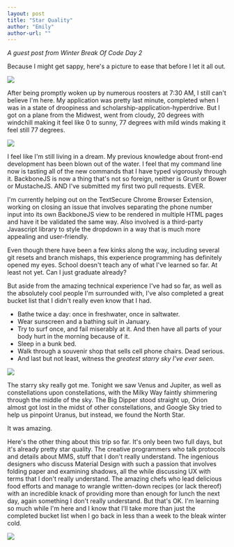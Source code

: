 ```yaml
---
layout: post
title: "Star Quality"
author: "Emily"
author-url: ""
---
```


*A guest post from Winter Break Of Code Day 2*

Because I might get sappy, here's a picture to ease that before I let it all out. 

<img src="/blog/images/wboc-hanaleitown.jpg" class="nice"/>

After being promptly woken up by numerous roosters at 7:30 AM, I still can't believe I'm here. My application
was pretty last minute, completed when I was in a state of droopiness and scholarship-application-hyperdrive.
But I got on a plane from the Midwest, went from cloudy, 20 degrees with windchill making it feel like 0 to
sunny, 77 degrees with mild winds making it feel still 77 degrees. 

<!--more-->

<img src="/blog/images/wboc-rooster.jpg" class="nice" />

I feel like I'm still living in a dream. My previous knowledge about front-end development has been blown out
of the water. I feel that my command line now is tasting all of the new commands that I have typed vigorously
through it. BackboneJS is now a thing that's not so foreign, neither is Grunt or Bower or MustacheJS. AND I've
submitted my first two pull requests. EVER.

I'm currently helping out on the TextSecure Chrome Browser Extension, working on closing an issue that involves
separating the phone number input into its own BackboneJS view to be rendered in multiple HTML pages and have it
be validated the same way. Also involved is a third-party Javascript library to style the dropdown in a way that
is much more appealing and user-friendly. 

Even though there have been a few kinks along the way, including several git resets and branch mishaps, this
experience programming has definitely opened my eyes. School doesn't teach any of what I've learned so far.
At least not yet. Can I just graduate already?

But aside from the amazing technical experience I've had so far, as well as the absolutely cool people I'm
surrounded with, I've also completed a great bucket list that I didn't really even know that I had. 

* Bathe twice a day: once in freshwater, once in saltwater.
* Wear sunscreen and a bathing suit in January.
* Try to surf once, and fail miserably at it. And then have all parts of your body hurt in the morning because of it.
* Sleep in a bunk bed.
* Walk through a souvenir shop that sells cell phone chairs. Dead serious. 
* And last but not least, witness the *greatest starry sky I've ever seen*.

<img src="/blog/images/wboc-yoga.jpg" class="nice"/>

The starry sky really got me. Tonight we saw Venus and Jupiter, as well as constellations upon constellations, with
the Milky Way faintly shimmering through the middle of the sky. The Big Dipper stood straight up, Orion almost got
lost in the midst of other constellations, and Google Sky tried to help us pinpoint Uranus, but instead, we found
the North Star.

It was amazing. 

Here's the other thing about this trip so far. It's only been two full days, but it's already pretty star quality.
The creative programmers who talk protocols and details about MMS, stuff that I don't really understand. The ingenious
designers who discuss Material Design with such a passion that involves folding paper and examining shadows, all the
while discussing UX with terms that I don't really understand. The amazing chefs who lead delicious food efforts and
manage to wrangle written-down recipes (or lack thereof) with an incredible knack of providing more than enough for
lunch the next day, again something I don't really understand. But that's OK. I'm learning so much while I'm here
and I know that I'll take more than just the completed bucket list when I go back in less than a week to the bleak
winter cold.

<img src="/blog/images/wboc-pano.jpg" class="nice"/>
